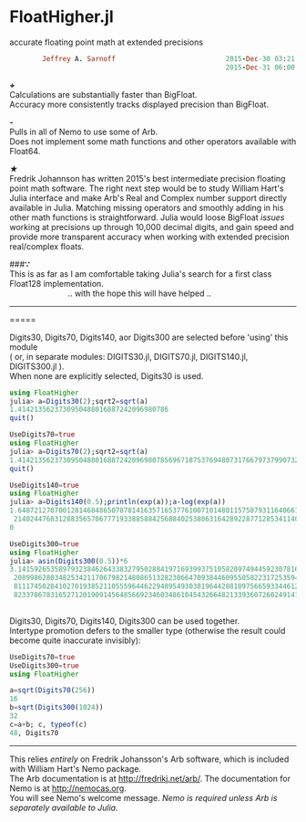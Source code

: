 # FloatHigher.jl
accurate floating point math at extended precisions

```ruby
        Jeffrey A. Sarnoff                           2015-Dec-30 03:21:21 UTC America/New_York
                                                     2015-Dec-31 06:00:00 UTC (multityped ops)
```                    



*__+__*  
   Calculations are substantially faster than BigFloat.  
   Accuracy more consistently tracks displayed precision than BigFloat.  

*__-__*  
   Pulls in all of Nemo to use some of Arb.  
   Does not implement some math functions and other operators available with Float64.  
   
_★_  
   Fredrik Johannson has written 2015's best intermediate precision floating point math software. The right next step would be to study William Hart's Julia interface and make Arb's Real and Complex number support directly available in Julia. Matching missing operators and smoothly adding in his other math functions is straightforward.  Julia would loose BigFloat *issues* working at precisions up through 10,000 decimal digits,
and gain speed and provide more transparent accuracy when working with extended precision real/complex floats.  

###__∵__  
  This is as far as I am comfortable taking Julia's search for a first class Float128 implementation.  
 &nbsp;&nbsp;&nbsp;&nbsp;&nbsp;&nbsp;&nbsp;&nbsp; &nbsp;&nbsp;&nbsp;&nbsp;&nbsp;&nbsp;&nbsp;&nbsp; &nbsp;&nbsp;&nbsp;&nbsp;&nbsp;&nbsp;&nbsp;&nbsp;.. with the hope this will have helped ..

-----
=====

Digits30, Digits70, Digits140, aor Digits300 are selected before 'using' this module   
( or, in separate modules: DIGITS30.jl, DIGITS70.jl, DIGITS140.jl, DIGITS300.jl ).   
When none are explicitly selected, Digits30 is used.  


```julia
using FloatHigher
julia> a=Digits30(2);sqrt2=sqrt(a)
1.4142135623730950488016887242096980786
quit()

UseDigits70=true
using FloatHigher
julia> a=Digits70(2);sqrt2=sqrt(a)
1.414213562373095048801688724209698078569671875376948073176679737990732478462
quit()

UseDigits140=true
using FloatHigher
julia> a=Digits140(0.5);println(exp(a));a-log(exp(a))
1.648721270700128146848650787814163571653776100710148011575079311640661021194  
 2140244768312883565706777193388588425688402538063164289228771285341140760306  
0

UseDigits300=true
using FloatHigher
julia> asin(Digits300(0.5))*6
3.141592653589793238462643383279502884197169399375105820974944592307816406286  
 2089986280348253421170679821480865132823066470938446095505822317253594081284  
 8111745028410270193852110555964462294895493038196442881097566593344612847564  
 8233786783165271201909145648566923460348610454326648213393607260249141273725  
 

```

Digits30, Digits70, Digits140, Digits300 can be used together.  
Intertype promotion defers to the smaller type (otherwise the result could become quite inaccurate invisibly):

```julia
UseDigits70=true
UseDigits300=true
using FloatHigher

a=sqrt(Digits70(256))
16
b=sqrt(Digits300(1024))
32
c=a+b; c, typeof(c)
48, Digits70

```

-----
   

This relies *entirely* on Fredrik Johansson's Arb software, which is included with William Hart's Nemo package.  
The Arb documentation is at http://fredrikj.net/arb/.  The documentation for Nemo is at http://nemocas.org.  
You will see Nemo's welcome message.  _Nemo is required unless Arb is separately available to Julia._

